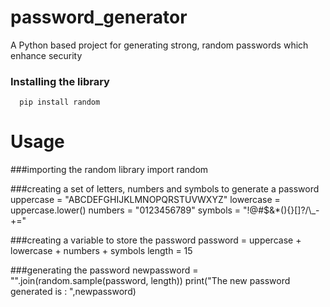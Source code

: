 # password_generator
A Python based project for generating strong, random passwords which enhance security
### Installing the library
      pip install random
# Usage
###importing the random library
import random

###creating a set of letters, numbers and symbols to generate a password
uppercase = "ABCDEFGHIJKLMNOPQRSTUVWXYZ"
lowercase = uppercase.lower()
numbers = "0123456789"
symbols = "!@#$&*(){}[]?/\\_-+="

###creating a variable to store the password
password = uppercase + lowercase + numbers + symbols
length = 15

###generating the password
newpassword = "".join(random.sample(password, length))
print("The new password generated is : ",newpassword)
